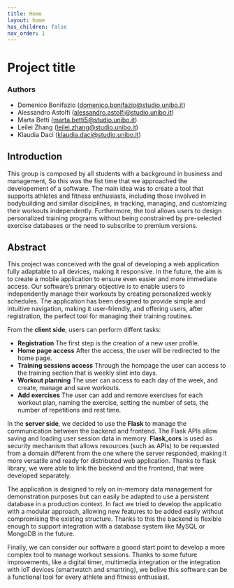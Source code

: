```yaml
---
title: Home
layout: home
has_children: false
nav_order: 1
---
```


# Project title

### Authors
- Domenico Bonifazio
(domenico.bonifazio@studio.unibo.it)
- Alessandro Astolfi
(alessandro.astolfi@studio.unibo.it)
- Marta Betti
(marta.betti5@studio.unibo.it)
- Leilei Zhang
(leilei.zhang@studio.unibo.it)
- Klaudia Daci
(klaudia.daci@studio.unibo.it)

## Introduction
This group is composed by all students with a background in business and management, 
So this was the fist time that we approached the developement of a software. 
The main idea was to create a tool that supports athletes and fitness enthusiasts, including those involved in bodybuilding and similar disciplines, in tracking, managing, and customizing their workouts independently. 
Furthermore, the tool allows users to design personalized training programs without being constrained by pre-selected exercise databases or the need to subscribe to premium versions. 

## Abstract

This project was conceived with the goal of developing a web application fully adaptable to all devices, making it responsive. 
In the future, the aim is to create a mobile application to ensure even easier and more immediate access. 
Our software’s primary objective is to enable users to independently manage their workouts by creating personalized weekly schedules. 
The application has been designed to provide simple and intuitive navigation, making it user-friendly, and offering users, after registration, the perfect tool for managing their training routines.

From the **client side**, users can perform diffent tasks:
- **Registration** The first step is the creation of a new user profile.
- **Home page access** After the access, the user will be redirected to the home page.
- **Training sessions access** Through the hompage the user can access to the training section that is weekly slint into days.
- **Workout planning** The user can access to each day of the week, and create, manage and save workouts. 
- **Add exercises** The user can add and remove exercises for each workout plan, naming the exercise, setting the number of sets, the number of repetitions and rest time.

In the **server side**, we decided to use the **Flask** to manage the communication between the backend and frontend. The Flask APIs allow saving and loading user session data in memory.
**Flask_cors** is used as security mechanism that allows resources (such as APIs) to be requested from a domain different from the one where the server responded, making it more versatile and ready for distributed web application.
Thanks to flask library, we were able to link the beckend and the frontend, that were developed separately.

The application is designed to rely on in-memory data management for demonstration purposes but can easily be adapted to use a persistent database in a production context.
In fact we tried to develop the applicatio with a modular approach, allowing new features to be added easily without compromising the existing structure.
Thanks to this the backend is flexible enough to support integration with a database system like MySQL or MongoDB in the future.

Finally, we can consider our software a goood start point to develop a more complex tool to manage workout sessions. Thanks to some future improvements, like a digital timer, multimedia integration or 
the integration with IoT devices (smartwatch and smartring), we belive this software can be a functional tool for every athlete and fitness enthusiast.
















